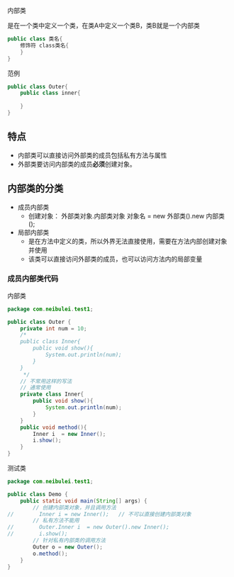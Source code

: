 内部类

是在一个类中定义一个类，在类A中定义一个类B，类B就是一个内部类

```java
public class 类名{
    修饰符 class类名{ 
    }
}
```

范例

```java
public class Outer{
    public class inner{
        
    }
}
```

## 特点

- 内部类可以直接访问外部类的成员包括私有方法与属性
- 外部类要访问内部类的成员**必须**创建对象。

## 内部类的分类

- 成员内部类
  - 创建对象： 外部类对象.内部类对象 对象名 = new 外部类().new 内部类();
- 局部内部类
  - 是在方法中定义的类，所以外界无法直接使用，需要在方法内部创建对象并使用
  - 该类可以直接访问外部类的成员，也可以访问方法内的局部变量



### 成员内部类代码

内部类

```java
package com.neibulei.test1;

public class Outer {
    private int num = 10;
    /*
    public class Inner{
        public void show(){
            System.out.println(num);
        }
    }
     */
    // 不常用这样的写法
    // 通常使用
    private class Inner{
        public void show(){
            System.out.println(num);
        }
    }
    public void method(){
        Inner i  = new Inner();
        i.show();
    }
}
```

测试类

```java
package com.neibulei.test1;

public class Demo {
    public static void main(String[] args) {
        // 创建内部类对象，并且调用方法
//        Inner i = new Inner();   // 不可以直接创建内部类对象
        // 私有方法不能用
//        Outer.Inner i  = new Outer().new Inner();
//        i.show();
        // 针对私有内部类的调用方法
        Outer o = new Outer();
        o.method();
    }
}
```
